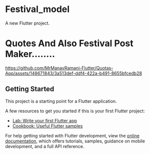 # Festival_model

A new Flutter project.

# Quotes And Also Festival Post Maker........

https://github.com/MrManavRamani-Flutter/Quotas-App/assets/148671843/3a513def-ddf4-422a-b491-8655bfcedb28

## Getting Started

This project is a starting point for a Flutter application.

A few resources to get you started if this is your first Flutter project:

- [Lab: Write your first Flutter app](https://docs.flutter.dev/get-started/codelab)
- [Cookbook: Useful Flutter samples](https://docs.flutter.dev/cookbook)

For help getting started with Flutter development, view the
[online documentation](https://docs.flutter.dev/), which offers tutorials,
samples, guidance on mobile development, and a full API reference.
